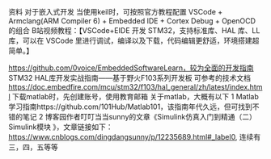 资料
对于嵌入式开发
当使用keil时，可按照官方教程配置 VSCode + Armclang(ARM Compiler 6) + Embedded IDE + Cortex Debug + OpenOCD 的组合
B站视频教程：【VSCode+EIDE 开发 STM32，支持标准库、HAL 库、LL 库，可以在 VSCode 里进行调试，编译以及下载，代码编辑更舒适，环境搭建超简单。】

https://github.com/0voice/EmbeddedSoftwareLearn，较为全面的开发指南
STM32 HAL库开发实战指南——基于野火F103系列开发板   可参考的技术文档
https://doc.embedfire.com/mcu/stm32/f103/hal_general/zh/latest/index.html 
下载matlab时，先创建账号，使用教育邮箱
关于matlab，大概有以下
1  Matlab学习指南https://github.com/101Hub/Matlab101，该指南年代久远，但可找到不错的笔记
2  博客园作者叮叮当当sunny的文章《Simulink仿真入门到精通（二） Simulink模块 》，文章链接如下：https://www.cnblogs.com/dingdangsunny/p/12235689.html#_label0,
连续有三，四，五等等
